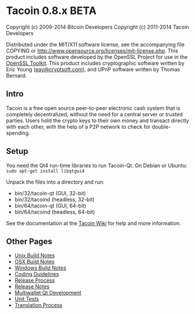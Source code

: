 Tacoin 0.8.x BETA
====================

Copyright (c) 2009-2014 Bitcoin Developers
Copyright (c) 2011-2014 Tacoin Developers

Distributed under the MIT/X11 software license, see the accompanying
file COPYING or http://www.opensource.org/licenses/mit-license.php.
This product includes software developed by the OpenSSL Project for use in the [OpenSSL Toolkit](http://www.openssl.org/). This product includes
cryptographic software written by Eric Young ([eay@cryptsoft.com](mailto:eay@cryptsoft.com)), and UPnP software written by Thomas Bernard.


Intro
---------------------
Tacoin is a free open source peer-to-peer electronic cash system that is
completely decentralized, without the need for a central server or trusted
parties.  Users hold the crypto keys to their own money and transact directly
with each other, with the help of a P2P network to check for double-spending.


Setup
---------------------
You need the Qt4 run-time libraries to run Tacoin-Qt. On Debian or Ubuntu:
	`sudo apt-get install libqtgui4`

Unpack the files into a directory and run:

- bin/32/tacoin-qt (GUI, 32-bit)
- bin/32/tacoind (headless, 32-bit)
- bin/64/tacoin-qt (GUI, 64-bit)
- bin/64/tacoind (headless, 64-bit)

See the documentation at the [Tacoin Wiki](http://tacoin.info)
for help and more information.


Other Pages
---------------------
- [Unix Build Notes](build-unix.md)
- [OSX Build Notes](build-osx.md)
- [Windows Build Notes](build-msw.md)
- [Coding Guidelines](coding.md)
- [Release Process](release-process.md)
- [Release Notes](release-notes.md)
- [Multiwallet Qt Development](multiwallet-qt.md)
- [Unit Tests](unit-tests.md)
- [Translation Process](translation_process.md)
